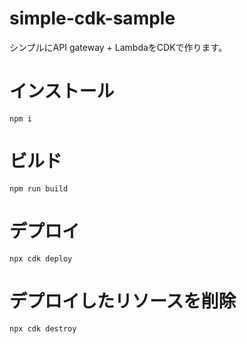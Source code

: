# simple-cdk-sample
シンプルにAPI gateway + LambdaをCDKで作ります。

# インストール
```
npm i
```

# ビルド
```
npm run build
```

# デプロイ
```
npx cdk deploy
```

# デプロイしたリソースを削除
```
npx cdk destroy
```
